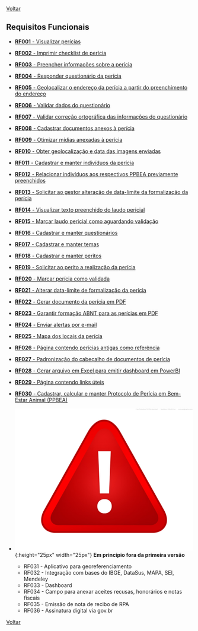 [Voltar](indice.md)

## Requisitos Funcionais

- [**RF001** - Visualizar perícias](rf/rf001.md)
- [**RF002** - Imprimir checklist de perícia](rf/rf002.md)
- [**RF003** - Preencher informações sobre a perícia](rf/rf003.md)
- [**RF004** - Responder questionário da perícia](rf/rf004.md)
- [**RF005** - Geolocalizar o endereço da perícia a partir do preenchimento do endereço](rf/rf005.md)
- [**RF006** - Validar dados do questionário](rf/rf006.md)
- [**RF007** - Validar correção ortográfica das informações do questionário](rf/rf007.md)
- [**RF008** - Cadastrar documentos anexos à perícia](rf/rf008.md)
- [**RF009** - Otimizar mídias anexadas à perícia](rf/rf009.md)
- [**RF010** - Obter geolocalização e data das imagens enviadas](rf/rf010.md)
- [**RF011** - Cadastrar e manter indivíduos da perícia](rf/rf011.md)
- [**RF012** - Relacionar indivíduos aos respectivos PPBEA previamente preenchidos](rf/rf012.md)
- [**RF013** - Solicitar ao gestor alteração de data-limite da formalização da perícia](rf/rf013.md)
- [**RF014** - Visualizar texto preenchido do laudo pericial](rf/rf014.md)
- [**RF015** - Marcar laudo pericial como aguardando validação](rf/rf015.md)
- [**RF016** - Cadastrar e manter questionários](rf/rf016.md)
- [**RF017** - Cadastrar e manter temas](rf/rf017.md)
- [**RF018** - Cadastrar e manter peritos](rf/rf018.md)
- [**RF019** - Solicitar ao perito a realização da perícia](rf/rf019.md)
- [**RF020** - Marcar perícia como validada](rf/rf020.md)
- [**RF021** - Alterar data-limite de formalização da perícia](rf/rf021.md)
- [**RF022** - Gerar documento da perícia em PDF](rf/rf022.md)
- [**RF023** - Garantir formação ABNT para as perícias em PDF](rf/rf023.md)
- [**RF024** - Enviar alertas por e-mail](rf/rf024.md)
- [**RF025** - Mapa dos locais da perícia](rf/rf025.md)
- [**RF026** - Página contendo perícias antigas como referência](rf/rf026.md)
- [**RF027** - Padronização do cabeçalho de documentos de perícia](rf/rf027.md)
- [**RF028** - Gerar arquivo em Excel para emitir dashboard em PowerBI](rf/rf028.md)
- [**RF029** - Página contendo links úteis](rf/rf029.md)
- [**RF030** - Cadastrar, calcular e manter Protocolo de Perícia em Bem-Estar Animal (PPBEA)](rf/rf030.md)
- ![Revisar](midia/alert.png){:height="25px" width="25px"} **Em princípio fora da primeira versão**

  - RF031 - Aplicativo para georeferenciamento
  - RF032 - Integração com bases do IBGE, DataSus, MAPA, SEI, Mendeley
  - RF033 - Dashboard
  - RF034 - Campo para anexar aceites recusas, honorários e notas fiscais
  - RF035 - Emissão de nota de recibo de RPA
  - RF036 - Assinatura digital via gov.br

[Voltar](indice.md)
